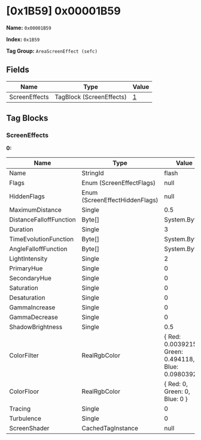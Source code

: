 # [0x1B59] 0x00001B59

**Name:** ```0x00001B59```

**Index:** ```0x1B59```

**Tag Group:** ```AreaScreenEffect (sefc)```

## Fields

Name	| Type	| Value
---	|---	|---	|
ScreenEffects	|TagBlock (ScreenEffects)	|[1](#screeneffects)


## Tag Blocks

### ScreenEffects

**0:**

Name	| Type	| Value
---	|---	|---	|
Name	|StringId	|flash
Flags	|Enum (ScreenEffectFlags)	|null
HiddenFlags	|Enum (ScreenEffectHiddenFlags)	|null
MaximumDistance	|Single	|0.5
DistanceFalloffFunction	|Byte[]	|System.Byte[]
Duration	|Single	|3
TimeEvolutionFunction	|Byte[]	|System.Byte[]
AngleFalloffFunction	|Byte[]	|System.Byte[]
LightIntensity	|Single	|2
PrimaryHue	|Single	|0
SecondaryHue	|Single	|0
Saturation	|Single	|0
Desaturation	|Single	|0
GammaIncrease	|Single	|0
GammaDecrease	|Single	|0
ShadowBrightness	|Single	|0.5
ColorFilter	|RealRgbColor	|{ Red: 0.00392157, Green: 0.494118, Blue: 0.0980392 }
ColorFloor	|RealRgbColor	|{ Red: 0, Green: 0, Blue: 0 }
Tracing	|Single	|0
Turbulence	|Single	|0
ScreenShader	|CachedTagInstance	|null


